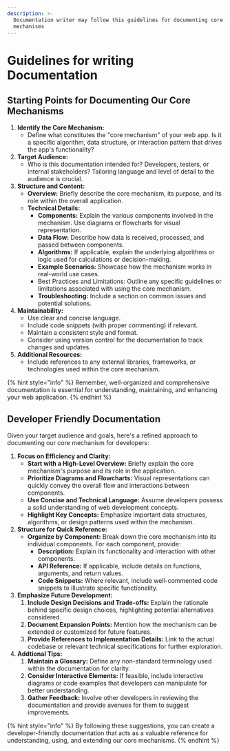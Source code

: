 ```yaml
---
description: >-
  Documentation writer may follow this guidelines for documenting core
  mechanisms
---
```


# Guidelines for writing Documentation

## Starting Points for Documenting Our Core Mechanisms

1. **Identify the Core Mechanism:**
   * Define what constitutes the "core mechanism" of your web app. Is it a specific algorithm, data structure, or interaction pattern that drives the app's functionality?
2. **Target Audience:**
   * Who is this documentation intended for? Developers, testers, or internal stakeholders? Tailoring language and level of detail to the audience is crucial.
3. **Structure and Content:**
   * **Overview:** Briefly describe the core mechanism, its purpose, and its role within the overall application.
   * **Technical Details:**
     * **Components:** Explain the various components involved in the mechanism. Use diagrams or flowcharts for visual representation.
     * **Data Flow:** Describe how data is received, processed, and passed between components.
     * **Algorithms:** If applicable, explain the underlying algorithms or logic used for calculations or decision-making.
     * **Example Scenarios:** Showcase how the mechanism works in real-world use cases.
     * Best Practices and Limitations: Outline any specific guidelines or limitations associated with using the core mechanism.
     * **Troubleshooting:** Include a section on common issues and potential solutions.
4. **Maintainability:**
   * Use clear and concise language.
   * Include code snippets (with proper commenting) if relevant.
   * Maintain a consistent style and format.
   * Consider using version control for the documentation to track changes and updates.
5. **Additional Resources:**
   * Include references to any external libraries, frameworks, or technologies used within the core mechanism.

{% hint style="info" %}
Remember, well-organized and comprehensive documentation is essential for understanding, maintaining, and enhancing your web application.
{% endhint %}

## Developer Friendly Documentation

Given your target audience and goals, here's a refined approach to documenting our core mechanism for developers:

1. **Focus on Efficiency and Clarity:**
   * **Start with a High-Level Overview:** Briefly explain the core mechanism's purpose and its role in the application.
   * **Prioritize Diagrams and Flowcharts:** Visual representations can quickly convey the overall flow and interactions between components.
   * **Use Concise and Technical Language:** Assume developers possess a solid understanding of web development concepts.
   * **Highlight Key Concepts:** Emphasize important data structures, algorithms, or design patterns used within the mechanism.
2. **Structure for Quick Reference:**
   * **Organize by Component:** Break down the core mechanism into its individual components. For each component, provide:
     * **Description:** Explain its functionality and interaction with other components.
     * **API Reference:** If applicable, include details on functions, arguments, and return values.
     * **Code Snippets:** Where relevant, include well-commented code snippets to illustrate specific functionality.
3. **Emphasize Future Development:**
   1. **Include Design Decisions and Trade-offs:** Explain the rationale behind specific design choices, highlighting potential alternatives considered.
   2. **Document Expansion Points:** Mention how the mechanism can be extended or customized for future features.
   3. **Provide References to Implementation Details:** Link to the actual codebase or relevant technical specifications for further exploration.
4. **Addtional Tips:**
   1. **Maintain a Glossary:** Define any non-standard terminology used within the documentation for clarity.
   2. **Consider Interactive Elements:** If feasible, include interactive diagrams or code examples that developers can manipulate for better understanding.
   3. **Gather Feedback:** Involve other developers in reviewing the documentation and provide avenues for them to suggest improvements.

{% hint style="info" %}
By following these suggestions, you can create a developer-friendly documentation that acts as a valuable reference for understanding, using, and extending our core mechanisms.
{% endhint %}
